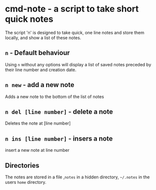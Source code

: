 # cmd-note - a script to take short quick notes

The script 'n' is designed to take quick, one line notes and store them locally,
and show a list of these notes.  

## `n` - Default behaviour

Using `n` without any options will display a list of saved notes preceded
by their line number and creation date.  

## `n new` - add a new note

Adds a new note to the bottom of the list of notes

## `n del [line number]` - delete a note

Deletes the note at [line number]

## `n ins [line number]` - insers a note

insert a new note at line number

## Directories

The notes are stored in a file ,`notes` in a hidden directory, `~/.notes` in the
users `home` directory.
